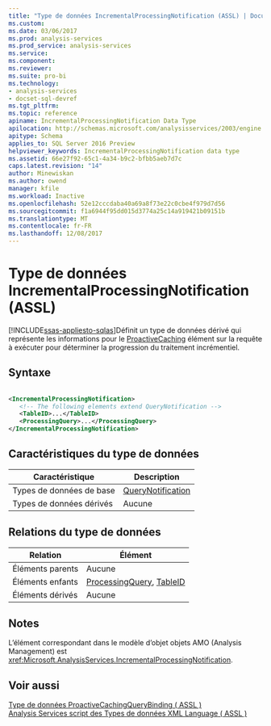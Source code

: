 ```yaml
---
title: "Type de données IncrementalProcessingNotification (ASSL) | Documents Microsoft"
ms.custom: 
ms.date: 03/06/2017
ms.prod: analysis-services
ms.prod_service: analysis-services
ms.service: 
ms.component: 
ms.reviewer: 
ms.suite: pro-bi
ms.technology:
- analysis-services
- docset-sql-devref
ms.tgt_pltfrm: 
ms.topic: reference
apiname: IncrementalProcessingNotification Data Type
apilocation: http://schemas.microsoft.com/analysisservices/2003/engine
apitype: Schema
applies_to: SQL Server 2016 Preview
helpviewer_keywords: IncrementalProcessingNotification data type
ms.assetid: 66e27f92-65c1-4a34-b9c2-bfbb5aeb7d7c
caps.latest.revision: "14"
author: Minewiskan
ms.author: owend
manager: kfile
ms.workload: Inactive
ms.openlocfilehash: 52e12cccdaba40a69a8f73e22c0cbe4f979d7d56
ms.sourcegitcommit: f1a6944f95dd015d3774a25c14a919421b09151b
ms.translationtype: MT
ms.contentlocale: fr-FR
ms.lasthandoff: 12/08/2017
---
```

# <a name="incrementalprocessingnotification-data-type-assl"></a>Type de données IncrementalProcessingNotification (ASSL)
[!INCLUDE[ssas-appliesto-sqlas](../../../includes/ssas-appliesto-sqlas.md)]Définit un type de données dérivé qui représente les informations pour le [ProactiveCaching](../../../analysis-services/scripting/objects/proactivecaching-element-assl.md) élément sur la requête à exécuter pour déterminer la progression du traitement incrémentiel.  
  
## <a name="syntax"></a>Syntaxe  
  
```xml  
  
<IncrementalProcessingNotification>  
   <!-- The following elements extend QueryNotification -->  
   <TableID>...</TableID>  
   <ProcessingQuery>...</ProcessingQuery>  
</IncrementalProcessingNotification>  
```  
  
## <a name="data-type-characteristics"></a>Caractéristiques du type de données  
  
|Caractéristique|Description|  
|--------------------|-----------------|  
|Types de données de base|[QueryNotification](../../../analysis-services/scripting/objects/querynotification-element-assl.md)|  
|Types de données dérivés|Aucune|  
  
## <a name="data-type-relationships"></a>Relations du type de données  
  
|Relation|Élément|  
|------------------|-------------|  
|Éléments parents|Aucune|  
|Éléments enfants|[ProcessingQuery](../../../analysis-services/scripting/properties/processingquery-element-assl.md), [TableID](../../../analysis-services/scripting/properties/tableid-element-assl.md)|  
|Éléments dérivés|Aucune|  
  
## <a name="remarks"></a>Notes  
 L’élément correspondant dans le modèle d’objet objets AMO (Analysis Management) est <xref:Microsoft.AnalysisServices.IncrementalProcessingNotification>.  
  
## <a name="see-also"></a>Voir aussi  
 [Type de données ProactiveCachingQueryBinding &#40; ASSL &#41;](../../../analysis-services/scripting/data-type/proactivecachingquerybinding-data-type-assl.md)   
 [Analysis Services script des Types de données XML Language &#40; ASSL &#41;](../../../analysis-services/scripting/data-type/analysis-services-scripting-language-xml-data-types-assl.md)  
  
  
